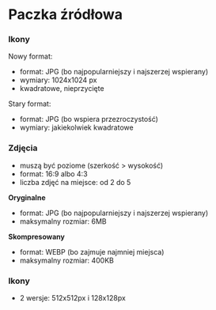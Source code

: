 # Paczka źródłowa

### Ikony

Nowy format:

- format: JPG (bo najpopularniejszy i najszerzej wspierany)
- wymiary: 1024x1024 px
- kwadratowe, nieprzycięte

Stary format:

- format: JPG (bo wspiera przezroczystość)
- wymiary: jakiekolwiek kwadratowe

### Zdjęcia

- muszą być poziome (szerkość > wysokość)
- format: 16:9 albo 4:3
- liczba zdjęć na miejsce: od 2 do 5

**Oryginalne**

- format: JPG (bo najpopularniejszy i najszerzej wspierany)
- maksymalny rozmiar: 6MB

**Skompresowany**

- format: WEBP (bo zajmuje najmniej miejsca)
- maksymalny rozmiar: 400KB

### Ikony

- 2 wersje: 512x512px i 128x128px
